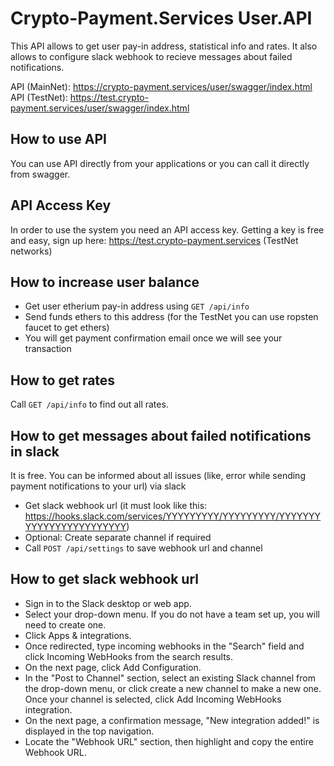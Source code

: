 # Crypto-Payment.Services User.API
This API allows to get user pay-in address, statistical info and rates. It also allows to configure slack webhook to recieve messages about failed notifications.

API (MainNet): https://crypto-payment.services/user/swagger/index.html
API (TestNet): https://test.crypto-payment.services/user/swagger/index.html

## How to use API
You can use API directly from your applications or you can call it directly from swagger.

## API Access Key
In order to use the system you need an API access key. Getting a key is free and easy, sign up here: https://test.crypto-payment.services (TestNet networks)

## How to increase user balance
- Get user etherium pay-in address using `GET /api/info`
- Send funds ethers to this address (for the TestNet you can use ropsten faucet to get ethers)
- You will get payment confirmation email once we will see your transaction

## How to get rates
Call `GET /api/info` to find out all rates.

## How to get messages about failed notifications in slack
It is free. You can be informed about all issues (like, error while sending payment notifications to your url) via slack
- Get slack webhook url (it must look like this: https://hooks.slack.com/services/YYYYYYYYY/YYYYYYYYY/YYYYYYYYYYYYYYYYYYYYYYYY)
- Optional: Create separate channel if required
- Call `POST /api/settings` to save webhook url and channel

## How to get slack webhook url
- Sign in to the Slack desktop or web app.
- Select your <team name> drop-down menu. If you do not have a team set up, you will need to create one.
- Click Apps & integrations.
- Once redirected, type incoming webhooks in the "Search" field and click Incoming WebHooks from the search results.
- On the next page, click Add Configuration.
- In the "Post to Channel" section, select an existing Slack channel from the drop-down menu, or click create a new channel to make a new one. Once your channel is selected, click Add Incoming WebHooks integration.
- On the next page, a confirmation message, "New integration added!" is displayed in the top navigation.
- Locate the "Webhook URL" section, then highlight and copy the entire Webhook URL.
